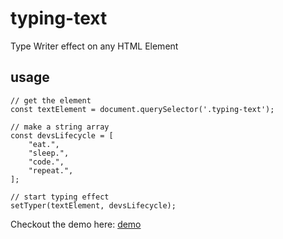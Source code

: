 # typing-text
Type Writer effect on any HTML Element

## usage
```
// get the element
const textElement = document.querySelector('.typing-text');

// make a string array
const devsLifecycle = [
    "eat.",
    "sleep.",
    "code.",
    "repeat.",
];

// start typing effect
setTyper(textElement, devsLifecycle);
```
Checkout the demo here: [demo](https://varunpvp.github.io/typing-text/)
